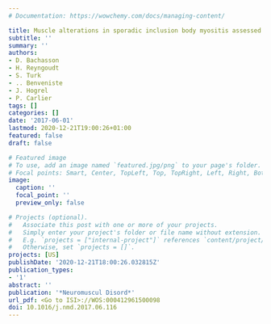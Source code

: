 ```yaml
---
# Documentation: https://wowchemy.com/docs/managing-content/

title: Muscle alterations in sporadic inclusion body myositis assessed using quantitative nuclear magnetic resonance imaging and spectroscopy, ultrasound shear-wave elastography, and relationships with muscle function
subtitle: ''
summary: ''
authors:
- D. Bachasson
- H. Reyngoudt
- S. Turk
- .. Benveniste
- J. Hogrel
- P. Carlier
tags: []
categories: []
date: '2017-06-01'
lastmod: 2020-12-21T19:00:26+01:00
featured: false
draft: false

# Featured image
# To use, add an image named `featured.jpg/png` to your page's folder.
# Focal points: Smart, Center, TopLeft, Top, TopRight, Left, Right, BottomLeft, Bottom, BottomRight.
image:
  caption: ''
  focal_point: ''
  preview_only: false

# Projects (optional).
#   Associate this post with one or more of your projects.
#   Simply enter your project's folder or file name without extension.
#   E.g. `projects = ["internal-project"]` references `content/project/deep-learning/index.md`.
#   Otherwise, set `projects = []`.
projects: [US]
publishDate: '2020-12-21T18:00:26.032815Z'
publication_types:
- '1'
abstract: ''
publication: '*Neuromuscul Disord*'
url_pdf: <Go to ISI>://WOS:000412961500098
doi: 10.1016/j.nmd.2017.06.116
---
```


